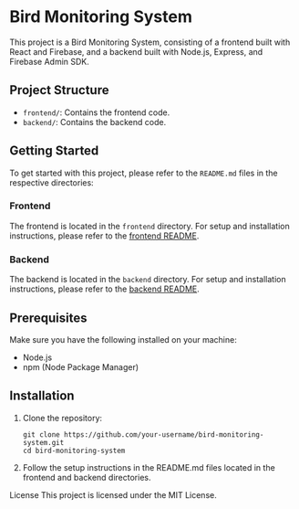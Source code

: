 # Bird Monitoring System

This project is a Bird Monitoring System, consisting of a frontend built with React and Firebase, and a backend built with Node.js, Express, and Firebase Admin SDK.

## Project Structure

- `frontend/`: Contains the frontend code.
- `backend/`: Contains the backend code.

## Getting Started

To get started with this project, please refer to the `README.md` files in the respective directories:

### Frontend

The frontend is located in the `frontend` directory. For setup and installation instructions, please refer to the [frontend README](./frontend/README.md).

### Backend

The backend is located in the `backend` directory. For setup and installation instructions, please refer to the [backend README](./backend/README.md).

## Prerequisites

Make sure you have the following installed on your machine:
- Node.js
- npm (Node Package Manager)

## Installation

1. Clone the repository:

   ```
   git clone https://github.com/your-username/bird-monitoring-system.git
   cd bird-monitoring-system
   ```

2. Follow the setup instructions in the README.md files located in the frontend and backend directories.

License
This project is licensed under the MIT License.
